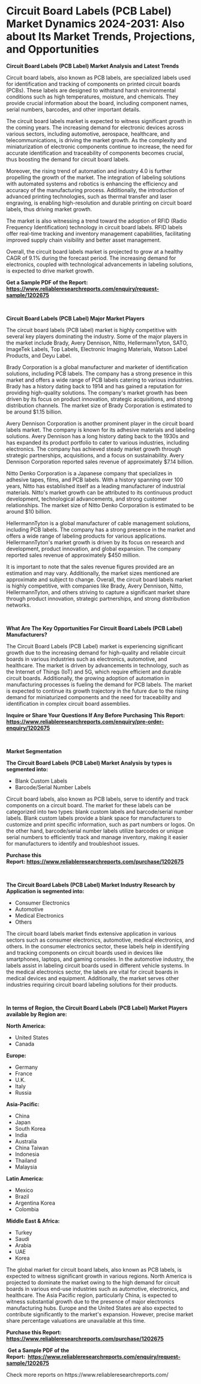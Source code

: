 <p><h1>Circuit Board Labels (PCB Label) Market Dynamics 2024-2031: Also about Its Market Trends, Projections, and Opportunities</h1></p><p><strong>Circuit Board Labels (PCB Label) Market Analysis and Latest Trends</strong></p>
<p><p>Circuit board labels, also known as PCB labels, are specialized labels used for identification and tracking of components on printed circuit boards (PCBs). These labels are designed to withstand harsh environmental conditions such as high temperatures, moisture, and chemicals. They provide crucial information about the board, including component names, serial numbers, barcodes, and other important details.</p><p>The circuit board labels market is expected to witness significant growth in the coming years. The increasing demand for electronic devices across various sectors, including automotive, aerospace, healthcare, and telecommunications, is driving the market growth. As the complexity and miniaturization of electronic components continue to increase, the need for accurate identification and traceability of components becomes crucial, thus boosting the demand for circuit board labels.</p><p>Moreover, the rising trend of automation and industry 4.0 is further propelling the growth of the market. The integration of labeling solutions with automated systems and robotics is enhancing the efficiency and accuracy of the manufacturing process. Additionally, the introduction of advanced printing technologies, such as thermal transfer and laser engraving, is enabling high-resolution and durable printing on circuit board labels, thus driving market growth.</p><p>The market is also witnessing a trend toward the adoption of RFID (Radio Frequency Identification) technology in circuit board labels. RFID labels offer real-time tracking and inventory management capabilities, facilitating improved supply chain visibility and better asset management.</p><p>Overall, the circuit board labels market is projected to grow at a healthy CAGR of 9.1% during the forecast period. The increasing demand for electronics, coupled with technological advancements in labeling solutions, is expected to drive market growth.</p></p>
<p><strong>Get a Sample PDF of the Report:&nbsp; <a href="https://www.reliableresearchreports.com/enquiry/request-sample/1202675">https://www.reliableresearchreports.com/enquiry/request-sample/1202675</a></strong></p>
<p>&nbsp;</p>
<p><strong>Circuit Board Labels (PCB Label) Major Market Players</strong></p>
<p><p>The circuit board labels (PCB label) market is highly competitive with several key players dominating the industry. Some of the major players in the market include Brady, Avery Dennison, Nitto, HellermannTyton, SATO, ImageTek Labels, Top Labels, Electronic Imaging Materials, Watson Label Products, and Deyu Label. </p><p>Brady Corporation is a global manufacturer and marketer of identification solutions, including PCB labels. The company has a strong presence in this market and offers a wide range of PCB labels catering to various industries. Brady has a history dating back to 1914 and has gained a reputation for providing high-quality solutions. The company's market growth has been driven by its focus on product innovation, strategic acquisitions, and strong distribution channels. The market size of Brady Corporation is estimated to be around $1.15 billion.</p><p>Avery Dennison Corporation is another prominent player in the circuit board labels market. The company is known for its adhesive materials and labeling solutions. Avery Dennison has a long history dating back to the 1930s and has expanded its product portfolio to cater to various industries, including electronics. The company has achieved steady market growth through strategic partnerships, acquisitions, and a focus on sustainability. Avery Dennison Corporation reported sales revenue of approximately $7.14 billion.</p><p>Nitto Denko Corporation is a Japanese company that specializes in adhesive tapes, films, and PCB labels. With a history spanning over 100 years, Nitto has established itself as a leading manufacturer of industrial materials. Nitto's market growth can be attributed to its continuous product development, technological advancements, and strong customer relationships. The market size of Nitto Denko Corporation is estimated to be around $10 billion.</p><p>HellermannTyton is a global manufacturer of cable management solutions, including PCB labels. The company has a strong presence in the market and offers a wide range of labeling products for various applications. HellermannTyton's market growth is driven by its focus on research and development, product innovation, and global expansion. The company reported sales revenue of approximately $450 million.</p><p>It is important to note that the sales revenue figures provided are an estimation and may vary. Additionally, the market sizes mentioned are approximate and subject to change. Overall, the circuit board labels market is highly competitive, with companies like Brady, Avery Dennison, Nitto, HellermannTyton, and others striving to capture a significant market share through product innovation, strategic partnerships, and strong distribution networks.</p></p>
<p>&nbsp;</p>
<p><strong>What Are The Key Opportunities For Circuit Board Labels (PCB Label) Manufacturers?</strong></p>
<p><p>The Circuit Board Labels (PCB Label) market is experiencing significant growth due to the increasing demand for high-quality and reliable circuit boards in various industries such as electronics, automotive, and healthcare. The market is driven by advancements in technology, such as the Internet of Things (IoT) and 5G, which require efficient and durable circuit boards. Additionally, the growing adoption of automation in manufacturing processes is fueling the demand for PCB labels. The market is expected to continue its growth trajectory in the future due to the rising demand for miniaturized components and the need for traceability and identification in complex circuit board assemblies.</p></p>
<p><strong>Inquire or Share Your Questions If Any Before Purchasing This Report: <a href="https://www.reliableresearchreports.com/enquiry/pre-order-enquiry/1202675">https://www.reliableresearchreports.com/enquiry/pre-order-enquiry/1202675</a></strong></p>
<p>&nbsp;</p>
<p><strong>Market Segmentation</strong></p>
<p><strong>The Circuit Board Labels (PCB Label) Market Analysis by types is segmented into:</strong></p>
<p><ul><li>Blank Custom Labels</li><li>Barcode/Serial Number Labels</li></ul></p>
<p><p>Circuit board labels, also known as PCB labels, serve to identify and track components on a circuit board. The market for these labels can be categorized into two types: blank custom labels and barcode/serial number labels. Blank custom labels provide a blank space for manufacturers to customize and print specific information, such as part numbers or logos. On the other hand, barcode/serial number labels utilize barcodes or unique serial numbers to efficiently track and manage inventory, making it easier for manufacturers to identify and troubleshoot issues.</p></p>
<p><strong>Purchase this Report:&nbsp;<a href="https://www.reliableresearchreports.com/purchase/1202675">https://www.reliableresearchreports.com/purchase/1202675</a></strong></p>
<p>&nbsp;</p>
<p><strong>The Circuit Board Labels (PCB Label) Market Industry Research by Application is segmented into:</strong></p>
<p><ul><li>Consumer Electronics</li><li>Automotive</li><li>Medical Electronics</li><li>Others</li></ul></p>
<p><p>The circuit board labels market finds extensive application in various sectors such as consumer electronics, automotive, medical electronics, and others. In the consumer electronics sector, these labels help in identifying and tracking components on circuit boards used in devices like smartphones, laptops, and gaming consoles. In the automotive industry, the labels assist in labeling circuit boards used in different vehicle systems. In the medical electronics sector, the labels are vital for circuit boards in medical devices and equipment. Additionally, the market serves other industries requiring circuit board labeling solutions for their products.</p></p>
<p>&nbsp;</p>
<p><strong>In terms of Region, the Circuit Board Labels (PCB Label) Market Players available by Region are:</strong></p>
<p>
    <p> <strong> North America: </strong>
        <ul>
            <li>United States</li>
            <li>Canada</li>
        </ul>
        </p> 
    <p> <strong> Europe: </strong>
        <ul>
            <li>Germany</li>
            <li>France</li>
            <li>U.K.</li>
            <li>Italy</li>
            <li>Russia</li>
        </ul>
        </p> 
    <p> <strong> Asia-Pacific: </strong>
        <ul>
            <li>China</li>
            <li>Japan</li>
            <li>South Korea</li>
            <li>India</li>
            <li>Australia</li>
            <li>China Taiwan</li>
            <li>Indonesia</li>
            <li>Thailand</li>
            <li>Malaysia</li>
        </ul>
        </p> 
    <p> <strong> Latin America: </strong>
        <ul>
            <li>Mexico</li>
            <li>Brazil</li>
            <li>Argentina Korea</li>
            <li>Colombia</li>
        </ul>
        </p> 
    <p> <strong> Middle East & Africa: </strong>
        <ul>
            <li>Turkey</li>
            <li>Saudi</li>
            <li>Arabia</li>
            <li>UAE</li>
            <li>Korea</li>
        </ul>
    </p>
    </p>
<p><p>The global market for circuit board labels, also known as PCB labels, is expected to witness significant growth in various regions. North America is projected to dominate the market owing to the high demand for circuit boards in various end-use industries such as automotive, electronics, and healthcare. The Asia Pacific region, particularly China, is expected to witness substantial growth due to the presence of major electronics manufacturing hubs. Europe and the United States are also expected to contribute significantly to the market's expansion. However, precise market share percentage valuations are unavailable at this time.</p></p>
<p><strong>Purchase this Report: <a href="https://www.reliableresearchreports.com/purchase/1202675">https://www.reliableresearchreports.com/purchase/1202675</a></strong></p>
<p>&nbsp;<strong>Get a Sample PDF of the Report:&nbsp;&nbsp;<a href="https://www.reliableresearchreports.com/enquiry/request-sample/1202675">https://www.reliableresearchreports.com/enquiry/request-sample/1202675</a></strong></p>
<p><strong></strong></p>
<p>Check more reports on https://www.reliableresearchreports.com/</p>